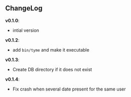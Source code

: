 ## ChangeLog

**v0.1.0**:

   - intial version

**v0.1.2**:

   - add `bin/tyme` and make it executable

**v0.1.3**:

   - Create DB directory if it does not exist

**v0.1.4**:

   - Fix crash when several date present for the same user

